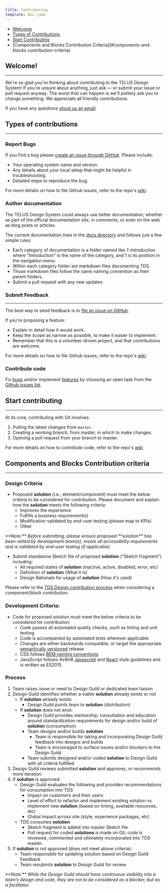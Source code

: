 ```yaml
---
title: Contributing
template: doc.jade
---
```


- [Welcome](#welcome)
- [Types of Contributions](#types-of-contributions)
- [Start Contributing](#start-contributing)
- [Components and Blocks Contribution Criteria](#components-and-blocks contribution-criteria)


## Welcome!

---

We're so glad you're thinking about contributing to the TELUS Design System! If you're unsure about anything, just ask — or submit your issue or pull request anyway. The worst that can happen is we'll politely ask you to change something. We appreciate all friendly contributions.

If you have any questions [shoot us an email](mailto:alexandra.fedyk@telus.com).

## Types of contributions

---

### Report Bugs

If you find a bug please [create an issue through GitHub](https://github.com/telusdigital/tds/issues). Please include:

* Your operating system name and version.
* Any details about your local setup that might be helpful in troubleshooting.
* Detailed steps to reproduce the bug.

For more details on how to file Github issues, refer to the repo's [wiki](https://github.com/telusdigital/tds/wiki/Tasks,-Defects-and-User-Story-Examples).

### Author documentation

The TELUS Design System could always use better documentation, whether as part of the official documentation site, in comments, or even on the web as blog posts or articles.

The current documentation lives in the [docs directory](https://github.com/telusdigital/tds/tree/master/docs) and follows just a few simple rules:

* Each category of documentation is a folder named like *1-Introduction* where "Introduction" is the name of the category, and 1 is its position in the navigation menu.
* Within each category folder are markdown files documenting TDS.
* Those markdown files follow the same naming convention as their parent folders.
* Submit a pull request with any new updates

### Submit Feedback

---

The best way to send feedback is to [file an issue on GitHub](https://github.com/telusdigital/tds/issues).

If you're proposing a feature:

* Explain in detail how it would work.
* Keep the scope as narrow as possible, to make it easier to implement.
* Remember that this is a volunteer-driven project, and that contributions are welcome.

For more details on how to file Github issues, refer to the repo's [wiki](https://github.com/telusdigital/tds/wiki/Tasks,-Defects-and-User-Story-Examples).

### Contribute code

Fix [bugs](https://github.com/telusdigital/tds/issues?q=is%3Aopen+is%3Aissue+label%3A%22%5BType%5D+Bug%22) and/or implement [features](https://github.com/telusdigital/tds/issues?q=is%3Aopen+is%3Aissue+label%3A%22Feature+Request%22) by choosing an open task from the [Github issues list](https://github.com/telusdigital/tds/issues).


## Start contributing

----

At its core, contributing with Git involves:

1. Pulling the latest changes from `master`.
2. Creating a working branch, from master, in which to make changes.
3. Opening a pull request from your branch to master.

For more details on how to contribute code, refer to the repo's [wiki](https://github.com/telusdigital/tds/wiki/Contributing-Code)


## Components and Blocks Contribution criteria

---

### Design Criteria

* Proposed **solution** (i.e.; element/component) must meet the below criteria to be considered for contribution. Please document and explain how the **solution** meets the following criteria:
    * Improves the experience
    * Fulfills a business requirement(s)
    * Modification validated by end-user testing (please map to KPIs)
    * Other

<p><em>**Note:** Before submitting, please ensure proposed **solution** has been vetted by development team(s), meets all accessibility requirements and is validated by end-user testing (if applicable).</em></p>

* Submit standalone Sketch file of proposed **solution** ("Sketch fragment") including:
    * All required states of **solution** (inactive, active, disabled, error, etc)
    * Definition of **solution** (What it is)
    * Design Rationale for usage of **solution** (How it's used)

Please refer to the [TDS Design contribution process](https://docs.google.com/a/telus.com/drawings/d/1MQ1fxF5SHEFLmatWzmthpHPu-DPuEohZCz6zeu6C-BA/edit?usp=sharing) when considering a component/block contribution.

### Development Criteria:

* Code for proposed solution must meet the below criteria to be considered for contribution:
    * Code passes all automated quality checks, such as linting and unit testing
    * Code is accompanied by automated tests wherever applicable
    * Changes are either backwards-compatible, or target the appropriate [semantically versioned](/2-Use-TDS/1-getting-started.html#versioning) release
    * CSS follows [BEM naming conventions](https://en.bem.info/methodology/)
    * JavaScript follows AirBnB [Javascript](https://github.com/airbnb/javascript) and [React](https://github.com/airbnb/javascript/tree/master/react) style guidelines and is written as ES2015

### Process

1. Team raises issue or need to Design Guild or dedicated team liaison
2. Design Guild identifies whether a viable **solution** already exists or not
    * If **solution** already exists:
        * Design Guild points team to **solution** (distribution)
    * If **solution** does not exist:
        * Design Guild provides mentorship, consultation and education around standardization requirements for design and/or build of **solution** (consumption)
        * Team designs and/or builds **solution**
            * Team is responsible for taking and incorporating Design Guild feedback into designs and builds
            * Team is encouraged to surface issues and/or blockers to the Design Guild
        * Team submits designed and/or coded **solution** to Design Guild with all criteria fulfilled
3. Design Guild reviews submitted **solution** and approves, or recommends more iteration.
4. If **solution** is approved:
    * Design Guild evaluates the following and provides recommendations for consumption into TDS
        * Impact on customers and their users
        * Level of effort to refactor and implement existing solution vs implement new **solution** (based on timing, available resources, etc)
        * Global impact across site (style, experience packages, etc)
    * TDS consumes **solution**
        * Sketch fragment is added into master Sketch file
        * Pull request for coded **solutions** is made on Git; code is reviewed, commented and ultimately incorporated into TDS master.
5. If **solution** is not approved (does not meet above criteria):
    * Team responsible for updating solution based on Design Guild Feedback
    * Team resubmits **solution** to Design Guild for review

<p><em>**Note:** While the Design Guild should have continuous visibility into a team’s design and code, they are not to be considered as a blocker, but as a facilitator.</em></p>
